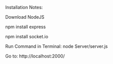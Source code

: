Installation Notes:

Download NodeJS

npm install express

npm install socket.io


Run Command in Terminal: node Server/server.js

Go to: http://localhost:2000/